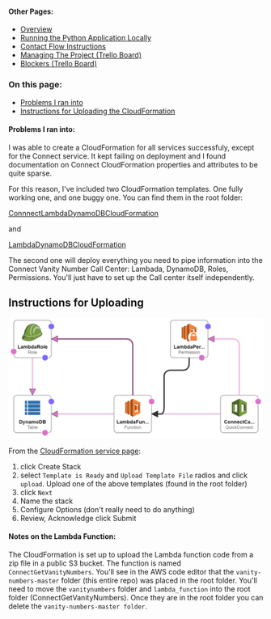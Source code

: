 #### Other Pages:
- [Overview](README.md)
- [Running the Python Application Locally](RUNPYTHONAPP.md)
- [Contact Flow Instructions](CONTACTFLOW.md)
- [Managing The Project (Trello Board)](https://trello.com/b/MtaGkEdG/voicefoundry-code-challenge)
- [Blockers (Trello Board)](https://trello.com/b/MtaGkEdG/voicefoundry-code-challenge)

### On this page:
- [Problems I ran into](#problems-i-ran-into)
- [Instructions for Uploading the CloudFormation](#instructions-for-uploading)

#### Problems I ran into:

I was able to create a CloudFormation for all services successfuly, except for the Connect service. It kept failing on deployment and I found documentation on Connect CloudFormation properties and attributes to be quite sparse. 

For this reason, I've included two CloudFormation templates. One fully working one, and one buggy one. You can find them in the root folder: 

[ConnnectLambdaDynamoDBCloudFormation](https://github.com/gsc229/vanity-numbers/blob/master/ConnectLambdaDynamoDBCloudFormation)


and

[LambdaDynamoDBCloudFormation](https://github.com/gsc229/vanity-numbers/blob/master/LambdaDynamoDBCloudFormation)

The second one will deploy everything you need to pipe information into the Connect Vanity Number Call Center: Lambada, DynamoDB, Roles, Permissions. You'll just have to set up the Call center itself independently. 

## Instructions for Uploading
![alt text](ConnectLambdaDynamoDBCloudFormation-designer.png)

From the [CloudFormation service page](https://us-west-2.console.aws.amazon.com/cloudformation/home?region=us-west-2#/):
1. click Create Stack 
2. select ``` Template is Ready ``` and ``` Upload Template File ``` radios and click ``` upload ```. Upload one of the above templates (found in the root folder)
3. click ``` Next ```
4. Name the stack
5. Configure Options (don't really need to do anything)
6. Review, Acknowledge click Submit

#### Notes on the Lambda Function:

The CloudFormation is set up to upload the Lambda function code from a zip file in a public S3 bucket. The function is named ```ConnectGetVanityNumbers```. You'll see in the AWS code editor that the ```vanity-numbers-master``` folder (this entire repo) was placed in the root folder. You'll need to move the ```vanitynumbers``` folder and ```lambda_function``` into the root folder (ConnectGetVanityNumbers). Once they are in the root folder you can delete the ```vanity-numbers-master folder```.





